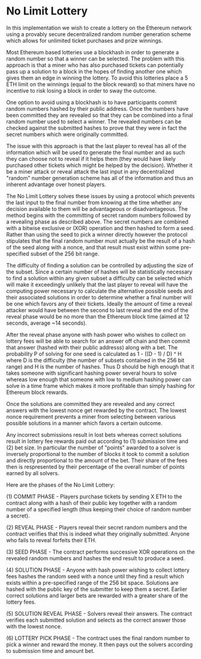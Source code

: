 # No Limit Lottery

In this implementation we wish to create a lottery on the Ethereum network using a provably secure decentralized random number generation scheme which allows for unlimited ticket purchases and prize winnings. 

Most Ethereum based lotteries use a blockhash in order to generate a random number so that a winner can be selected. The problem with this approach is that a miner who has also purchased tickets can potentially pass up a solution to a block in the hopes of finding another one which gives them an edge in winning the lottery. To avoid this lotteries place a 5 ETH limit on the winnings (equal to the block reward) so that miners have no incentive to risk losing a block in order to sway the outcome.

One option to avoid using a blockhash is to have participants commit random numbers hashed by their public address. Once the numbers have been committed they are revealed so that they can be combined into a final random number used to select a winner. The revealed numbers can be checked against the submitted hashes to prove that they were in fact the secret numbers which were originally committed.

The issue with this approach is that the last player to reveal has all of the information which will be used to generate the final number and as such they can choose not to reveal if it helps them (they would have likely purchased other tickets which might be helped by the decision). Whether it be a miner attack or reveal attack the last input in any decentralized "random" number generation scheme has all of the information and thus an inherent advantage over honest players.

The No Limit Lottery solves these issues by using a protocol which prevents the last input to the final number from knowing at the time whether any decision available to them will be advantageous or disadvantageous. The method begins with the committing of secret random numbers followed by a revealing phase as described above. The secret numbers are combined with a bitwise exclusive or (XOR) operation and then hashed to form a seed. Rather than using the seed to pick a winner directly however the protocol stipulates that the final random number must actually be the result of a hash of the seed along with a nonce, and that result must exist within some pre-specified subset of the 256 bit range.

The difficulty of finding a solution can be controlled by adjusting the size of the subset. Since a certain number of hashes will be statistically necessary to find a solution within any given subset a difficulty can be selected which will make it exceedingly unlikely that the last player to reveal will have the computing power necessary to calculate the alternative possible seeds and their associated solutions in order to determine whether a final number will be one which favors any of their tickets. Ideally the amount of time a reveal attacker would have between the second to last reveal and the end of the reveal phase would be no more than the Ethereum block time (aimed at 12 seconds, average ~14 seconds).

After the reveal phase anyone with hash power who wishes to collect on lottery fees will be able to search for an answer off chain and then commit that answer (hashed with their public addresss) along with a bet. The probability P of solving for one seed is calculated as 1 - ((D - 1) / D) ^ H where D is the difficulty (the number of subsets contained in the 256 bit range) and H is the number of hashes. Thus D should be high enough that it takes someone with significant hashing power several hours to solve whereas low enough that someone with low to medium hashing power can solve in a time frame which makes it more profitable than simply hashing for Ethereum block rewards.

Once the solutions are committed they are revealed and any correct answers with the lowest nonce get rewarded by the contract. The lowest nonce requirement prevents a miner from selecting between various possible solutions in a manner which favors a certain outcome.

Any incorrect submissions result in lost bets whereas correct solutions result in lottery fee rewards paid out according to (1) submission time and (2) bet size. In particular the number of "points" awarded to a solver is inversely proportional to the number of blocks it took to commit a solution and directly proportional to the amount of the bet. Their share of the fees then is respresented by their percentage of the overall number of points earned by all solvers.

Here are the phases of the No Limit Lottery:

(1) COMMIT PHASE - Players purchase tickets by sending X ETH to the contract along with a hash of their public key together with a random number of a specified length (thus keeping their choice of random number a secret).

(2) REVEAL PHASE - Players reveal their secret random numbers and the contract verifies that this is indeed what they originally submitted. Anyone who fails to reveal forfeits their ETH.

(3) SEED PHASE - The contract performs successive XOR operations on the revealed random numbers and hashes the end result to produce a seed.

(4) SOLUTION PHASE - Anyone with hash power wishing to collect lottery fees hashes the random seed with a nonce until they find a result which exists within a pre-specified range of the 256 bit space. Solutions are hashed with the public key of the submitter to keep them a secret. Earlier correct solutions and larger bets are rewarded with a greater share of the lottery fees.

(5) SOLUTION REVEAL PHASE - Solvers reveal their answers. The contract verifies each submitted solution and selects as the correct answer those with the lowest nonce.

(6) LOTTERY PICK PHASE - The contract uses the final random number to pick a winner and reward the money. It then pays out the solvers according to submission time and amount bet.
